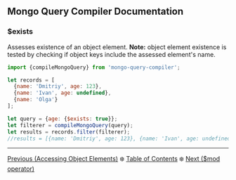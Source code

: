 ## Mongo Query Compiler Documentation

### $exists

Assesses existence of an object element.  **Note:** object element existence is 
tested by checking if object keys include the assessed element's name.

```javascript
import {compileMongoQuery} from 'mongo-query-compiler';

let records = [
  {name: 'Dmitriy', age: 123},
  {name: 'Ivan', age: undefined},
  {name: 'Olga'}
];

let query = {age: {$exists: true}};
let filterer = compileMongoQuery(query);
let results = records.filter(filterer);
//results = [{name: 'Dmitriy', age: 123}, {name: 'Ivan', age: undefined}]
```

---

[Previous (Accessing Object Elements)](../../accessing-object-elements.md) :snowflake: 
[Table of Contents](../../../README.md) :snowflake: 
[Next ($mod operator)](./mod.md)
